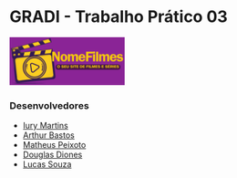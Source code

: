 <h1>GRADI - Trabalho Prático 03</h1>

<img src="assets/logo.png" width="40%" ></img>

<h3>Desenvolvedores</h3>

 - [Iury Martins](https://github.com/Iurymartins46)
 - [Arthur Bastos](https://github.com/ArthurFBastos)
 - [Matheus Peixoto](https://github.com/MatheusPxt21)
 - [Douglas Diones](https://github.com/DouglasDiones)
 - [Lucas Souza](https://github.com/lucas-ssouza)
